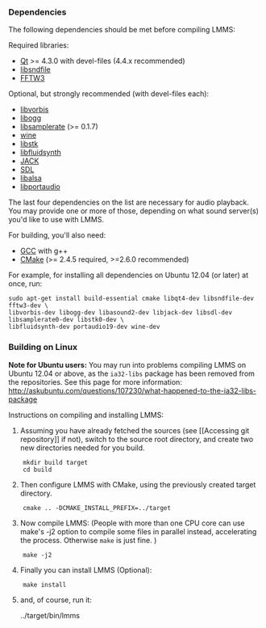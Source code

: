### Dependencies

The following dependencies should be met before compiling LMMS:

Required libraries:

* [Qt](http://qt-project.org/) >= 4.3.0 with devel-files (4.4.x recommended)
* [libsndfile](http://www.mega-nerd.com/libsndfile/)
* [FFTW3](http://www.fftw.org/)

Optional, but strongly recommended (with devel-files each):
* [libvorbis](http://xiph.org/vorbis/)
* [libogg](http://xiph.org/ogg/)
* [libsamplerate](http://www.mega-nerd.com/SRC/) (>= 0.1.7)
* [wine](http://www.winehq.org/)
* [libstk](http://www.libstk.net/)
* [libfluidsynth](http://fluidsynth.sourceforge.net/)
* [JACK](http://jackaudio.org/)
* [SDL](http://www.libsdl.org/)
* [libalsa](http://www.alsa-project.org/)
* [libportaudio](http://www.portaudio.com/)

The last four dependencies on the list are necessary for audio playback. You may provide one or more of those, depending on what sound server(s) you'd like to use with LMMS.

For building, you'll also need:
* [GCC](http://gcc.gnu.org/) with g++
* [CMake](http://www.cmake.org/) (>= 2.4.5 required, >=2.6.0 recommended)

For example, for installing all dependencies on Ubuntu 12.04 (or later) at once, run:
```
sudo apt-get install build-essential cmake libqt4-dev libsndfile-dev fftw3-dev \
libvorbis-dev libogg-dev libasound2-dev libjack-dev libsdl-dev libsamplerate0-dev libstk0-dev \
libfluidsynth-dev portaudio19-dev wine-dev
```

### Building on Linux

**Note for Ubuntu users:** You may run into problems compiling LMMS on Ubuntu 12.04 or above, as the `ia32-libs` package has been removed from the repositories. See this page for more information: <http://askubuntu.com/questions/107230/what-happened-to-the-ia32-libs-package>

Instructions on compiling and installing LMMS:

1. Assuming you have already fetched the sources (see [[Accessing git repository]] if not), switch to the source root directory, and create two new directories needed for you build.
```
	mkdir build target
	cd build
```
2. Then configure LMMS with CMake, using the previously created target directory.
```
	cmake .. -DCMAKE_INSTALL_PREFIX=../target
```
3. Now compile LMMS: (People with more than one CPU core can use make's -j2 option to compile some files in parallel instead, accelerating the process. Otherwise `make` is just fine. )
```
	make -j2
```

4. Finally you can install LMMS (Optional):
```
	make install
```
5. and, of course, run it:

	../target/bin/lmms